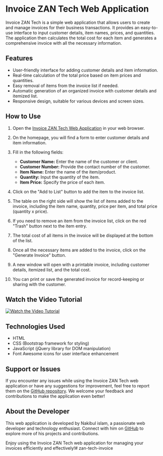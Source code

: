 ﻿# Invoice ZAN Tech Web Application

Invoice ZAN Tech is a simple web application that allows users to create and manage invoices for their business transactions. It provides an easy-to-use interface to input customer details, item names, prices, and quantities. The application then calculates the total cost for each item and generates a comprehensive invoice with all the necessary information.

## Features

- User-friendly interface for adding customer details and item information.
- Real-time calculation of the total price based on item prices and quantities.
- Easy removal of items from the invoice list if needed.
- Automatic generation of an organized invoice with customer details and itemized list.
- Responsive design, suitable for various devices and screen sizes.

## How to Use

1. Open the [Invoice ZAN Tech Web Application](https://nakib00.github.io/zan-tech-invoice/) in your web browser.

2. On the homepage, you will find a form to enter customer details and item information.

3. Fill in the following fields:
   - **Customer Name:** Enter the name of the customer or client.
   - **Customer Number:** Provide the contact number of the customer.
   - **Item Name:** Enter the name of the item/product.
   - **Quantity:** Input the quantity of the item.
   - **Item Price:** Specify the price of each item.

4. Click on the "Add to List" button to add the item to the invoice list.

5. The table on the right side will show the list of items added to the invoice, including the item name, quantity, price per item, and total price (quantity x price).

6. If you need to remove an item from the invoice list, click on the red "Trash" button next to the item entry.

7. The total cost of all items in the invoice will be displayed at the bottom of the list.

8. Once all the necessary items are added to the invoice, click on the "Generate Invoice" button.

9. A new window will open with a printable invoice, including customer details, itemized list, and the total cost.

10. You can print or save the generated invoice for record-keeping or sharing with the customer.

## Watch the Video Tutorial

[![Watch the Video Tutorial](https://img.youtube.com/vi/GEqqIlCd0DY/0.jpg)](https://youtu.be/GEqqIlCd0DY)


## Technologies Used

- HTML
- CSS (Bootstrap framework for styling)
- JavaScript (jQuery library for DOM manipulation)
- Font Awesome icons for user interface enhancement

## Support or Issues

If you encounter any issues while using the Invoice ZAN Tech web application or have any suggestions for improvement, feel free to report them on the [GitHub repository](https://github.com/nakib00/invoice-zan-tech/issues). We welcome your feedback and contributions to make the application even better!

## About the Developer

This web application is developed by Nakibul islam, a passionate web developer and technology enthusiast. Connect with him on [GitHub](https://github.com/nakib00) to explore more of his projects and contributions.

Enjoy using the Invoice ZAN Tech web application for managing your invoices efficiently and effectively!# zan-tech-invoice
